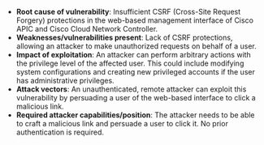- **Root cause of vulnerability**: Insufficient CSRF (Cross-Site Request Forgery) protections in the web-based management interface of Cisco APIC and Cisco Cloud Network Controller.
- **Weaknesses/vulnerabilities present**: Lack of CSRF protections, allowing an attacker to make unauthorized requests on behalf of a user.
- **Impact of exploitation**: An attacker can perform arbitrary actions with the privilege level of the affected user. This could include modifying system configurations and creating new privileged accounts if the user has administrative privileges.
- **Attack vectors**: An unauthenticated, remote attacker can exploit this vulnerability by persuading a user of the web-based interface to click a malicious link.
- **Required attacker capabilities/position**: The attacker needs to be able to craft a malicious link and persuade a user to click it. No prior authentication is required.